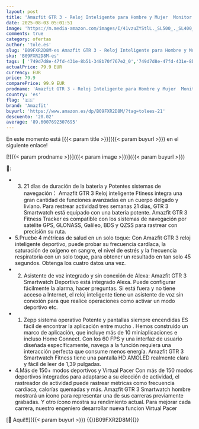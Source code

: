 ```yaml
---
layout: post
title: 'Amazfit GTR 3 - Reloj Inteligente para Hombre y Mujer  Monitor de Salud  Pantalla AMOLED de 1 39"  Reloj Deportivo GPS con 150 Modos Deportivos  batería de 21 días  Alexa'
date: 2025-08-03 05:01:51
image: 'https://m.media-amazon.com/images/I/41vzuZYStlL._SL500_._SL400_.jpg'
comments: true
category: ofertas
author: 'tole.es'
slug: 'B09FXR2D8M-es Amazfit GTR 3 - Reloj Inteligente para Hombre y Mujer...'
sku: 'B09FXR2D8M-es'
tags: [ '749d7d8e-47fd-431e-8b51-348b70f767e2_0','749d7d8e-47fd-431e-8b51-348b70f767e2_101','749d7d8e-47fd-431e-8b51-348b70f767e2_6901','Arborist Merchandising Root','Electrónica','Los favoritos de nuestros clientes: Electrónica','Self Service','Smartwatches','Special Features Stores','Tecnología para vestir','Top Brands Tech Phones','Top Brands Tech Selection','alexa','amazfit','🇪🇸', ]
actualPrice: 79.9 EUR
currency: EUR
price: 79.9
comparePrice: 99.9 EUR
prodname: 'Amazfit GTR 3 - Reloj Inteligente para Hombre y Mujer  Monitor de Salud  Pantalla AMOLED de 1 39"  Reloj Deportivo GPS con 150 Modos Deportivos  batería de 21 días  Alexa'
country: 'es'
flag: '🇪🇸'
brand: 'Amazfit'
buyurl: 'https://www.amazon.es/dp/B09FXR2D8M/?tag=tolees-21'
descuento: '20.02'
average: '89.6007692307695'
---
```


En este momento está [{{< param title >}}]({{< param buyurl >}}) en el siguiente enlace!

[![{{< param prodname >}}]({{< param image >}})]({{< param buyurl >}})

🔎:

- 3. 21 días de duración de la batería y Potentes sistemas de navegación： Amazfit GTR 3 Reloj inteligente Ftiness integra una gran cantidad de funciones avanzadas en un cuerpo delgado y liviano. Para restrear actividad tres semanas 21 dias, GTR 3 Smartwatch está equipado con una batería potente. Amazfit GTR 3 Fitness Tracker es compatible con los sistemas de navegación por satélite GPS, GLONASS, Galileo, BDS y QZSS para rastrear con precisión su ruta.
- 5.Pruebe 4 métricas de salud en un solo toque: Con Amazfit GTR 3 reloj inteligente deportivo, puede probar su frecuencia cardíaca, la saturación de oxígeno en sangre, el nivel de estrés y la frecuencia respiratoria con un solo toque, para obtener un resultado en tan solo 45 segundos. Obtenga los cuatro datos una vez.
- 2. Asistente de voz integrado y sin conexión de Alexa: Amazfit GTR 3 Smartwatch Deportivo está integrado Alexa. Puede configurar fácilmente la alarma, hacer preguntas. Si está fuera y no tiene acceso a Internet, el reloj inteligente tiene un asistente de voz sin conexión para que realice operaciones como activar un modo deportivo etc.
- 1. Zepp sistema operativo Potente y pantallas siempre encendidas ES fácil de encontrar la aplicación entre mucho . Hemos construido un marco de aplicación, que incluye más de 10 miniaplicaciones e incluso Home Connect. Con los 60 FPS y una interfaz de usuario diseñada específicamente, navega a la función requiera una interacción perfecta que consume menos energía. Amazfit GTR 3 Smartwatch Fitness tiene una pantalla HD AMOLED realmente clara y fácil de leer de 1,39 pulgadas.
- 4.Más de 150+ modos deportivos y Virtual Pacer Con más de 150 modos deportivos integrados para adaptarse a su elección de actividad, el rastreador de actividad puede rastrear métricas como frecuencia cardíaca, calorías quemadas y más. Amazfit GTR 3 Smartwatch hombre mostrará un ícono para representar una de sus carreras previamente grabadas. Y otro ícono mostra su rendimiento actual. Para mejorar cada carrera, nuestro engeniero desarrollar nueva funcion Virtual Pacer

[🛒 Aquí!!!]({{< param buyurl >}})
{{<world>}}B09FXR2D8M{{</world>}}
